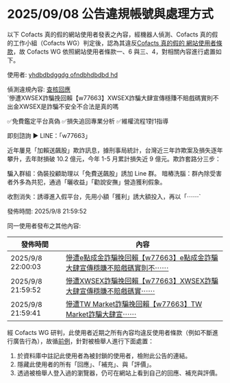 2025/09/08 公告違規帳號與處理方式
=========

以下 Cofacts 真的假的網站使用者發表之內容，經機器人偵測、Cofacts 真的假的工作小組（Cofacts WG）判定後，認為其違反[Cofacts 真的假的 網站使用者條款](https://github.com/cofacts/rumors-site/blob/master/LEGAL.md)，故 Cofacts WG 依照網站使用者條款一、6 與三、4，對相關內容進行處置如下。

使用者: [yhdbdbdggdg ofndbhdbdbd hd](https://cofacts.github.io/community-builder/#/editorworks?type=0&day=365&userId=eNKfKZkBHl7v1na30kIZ)

偵測違規內容: [查核回應](https://cofacts.tw/reply/etKgKZkBHl7v1na3QUJL)<br>`慘遭XWSEX詐騙挽回賴【w77663】XWSEX詐騙大肆宣傳穩賺不賠戲碼實則不出金XWSEX是詐騙不安全不合法是真的嗎


✅免費鑑定平台真偽 ✅損失追回專業分析 ✅維權流程1對1指導

即刻諮詢 ► LINE：「w77663」

近年屢見「加賴送飆股」欺詐訊息，據刑事局統計，台灣近三年詐欺案及損失逐年攀升，去年財損破 10.2 億元，今年 1-5 月累計損失近 9 億元。欺詐套路分三步：

騙入群組：偽裝投顧助理以「免費送飆股」誘加 Line 群。
暗樁洗腦：群內除受害者外多為共犯，通過「曬收益」「勸說安撫」營造獲利假象。

收割消失：誘導進入假平台，先用小額「獲利」誘大額投入，再以「⋯⋯`

發佈時間: 2025/9/8 21:59:52

同一使用者發布之其他內容:

|發佈時間|內容|
|---|---|
| 2025/9/8 22:00:03 | [慘遭e點成金詐騙挽回賴【w77663】e點成金詐騙大肆宣傳穩賺不賠戲碼實則不⋯⋯](https://cofacts.tw/reply/fNKgKZkBHl7v1na3bUID) |
| 2025/9/8 21:59:52 | [慘遭XWSEX詐騙挽回賴【w77663】XWSEX詐騙大肆宣傳穩賺不賠戲碼實⋯⋯](https://cofacts.tw/reply/etKgKZkBHl7v1na3QUJL) |
| 2025/9/8 21:59:41 | [慘遭TW Market詐騙挽回賴【w77663】TW Market詐騙大肆宣⋯⋯](https://cofacts.tw/reply/edKgKZkBHl7v1na3GEJD) |

經 Cofacts WG 研判，此使用者近期之所有內容均違反使用者條款（例如不斷進行廣告行為），故循[前例](https://github.com/cofacts/takedowns/blob/master/2021/1125-2nd-spam.md)，針對被檢舉人進行下面處置：
1. 於資料庫中註記此使用者為被封鎖的使用者，檢附此公告的連結。
2. 隱藏此使用者的所有「回應」、「補充」、與「評價」。
3. 透過被檢舉人登入過的瀏覽器，仍可在網站上看到自己的回應、補充與評價。
